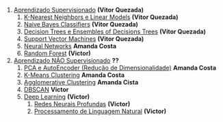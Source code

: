 1. [Aprendizado Supervisionado](aprendizado-supervisionado) **(Vitor Quezada)**
    1. [K-Nearest Neighbors e Linear Models](aprendizado-supervisionado/k-nearest-neighbors-e-linear-models) **(Vitor Quezada)**
    2. [Naive Bayes Classifiers](aprendizado-supervisionado/Naive-Bayes-Classifiers) **(Vitor Quezada)**
    3. [Decision Trees e Ensembles of Decisions Trees](aprendizado-supervisionado/Decision-Trees-e-Ensembles-of-Decisions-Trees) **(Vitor Quezada)**
    4. [Support Vector Machines](aprendizado-supervisionado/Support-Vector-Machines) **(Vitor Quezada)**
    5. [Neural Networks](aprendizado-supervisionado/Neural-Networks) **Amanda Costa**
    6. [Random Forest](aprendizado-supervisionado/Random-Forest) **(Victor)**
2. [Aprendizado NÃO Supervisionado](aprendizado-nao-supervisionado) **??**
    1. [PCA e AutoEncoder (Redução de Dimensionalidade)](aprendizado-nao-supervisionado/PCA-e-AutoEncoder-Reducao-de-Dimensionalidade) **Amanda Costa**
    2. [K-Means Clustering](aprendizado-nao-supervisionado/K-Means-Clustering) **Amanda Costa**
    3. [Agglomerative Clustering](aprendizado-nao-supervisionado/Agglomerative-Clustering) **Amanda Cista**
    4. [DBSCAN](aprendizado-nao-supervisionado/DBSCAN) **Victor**
    5. [Deep Learning](aprendizado-nao-supervisionado/deep-learning) **(Victor)**
        1. [Redes Neurais Profundas](aprendizado-nao-supervisionado/deep-learning/Redes-Neurais-Profundas) **(Victor)**
        2. [Processamento de Linguagem Natural](aprendizado-nao-supervisionado/deep-learning/Processamento-de-Linguagem-Natural) **(Victor)**
